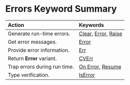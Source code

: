 
# Errors Keyword Summary


|**Action**|**Keywords**|
|:-----|:-----|
|Generate run-time errors.|[Clear](90766255-52c5-a230-b8aa-c66302f452d2.md), [Error](b657920d-b28c-0c6b-8020-9d37e9f10f6c.md), [Raise](7e3ddb06-db93-ebce-7562-8a15c49261b1.md)|
|Get error messages.|[Error](f0e51ff6-34f4-43be-ffcb-d935fa0513c7.md)|
|Provide error information.|[Err](23c9697a-9c6b-18f8-2b86-a0735f082c67.md)|
|Return  **Error** variant.|[CVErr](244ab040-3816-a744-7afb-06675a4b076d.md)|
|Trap errors during run time.|[On Error](5f723da4-34bd-0a29-11b6-f6986d701570.md), [Resume](57fa9eb3-7e8d-2f7e-20d7-47e468b7836a.md)|
|Type verification.|[IsError](7eab8dd7-6719-3fc1-fea2-3140cc6a0e5f.md)|
